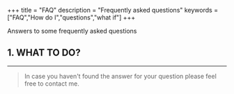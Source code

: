 +++
title = "FAQ"
description = "Frequently asked questions"
keywords = ["FAQ","How do I","questions","what if"]
+++

Answers to some frequently asked questions

## 1. WHAT TO DO?



---

> In case you haven't found the answer for your question please feel free to contact me.
